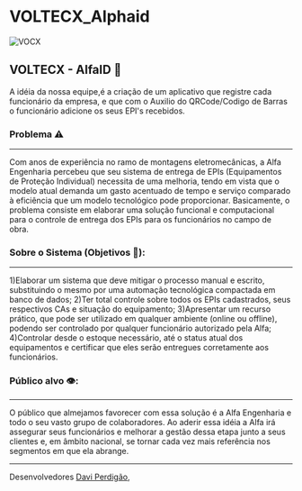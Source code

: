 # VOLTECX_Alphaid
![VOCX](https://user-images.githubusercontent.com/68405831/115785440-d7beea80-a395-11eb-8b18-36515925154e.png)
## VOLTECX - AlfaID :rocket:

A idéia da nossa equipe,é a criação de um aplicativo que registre cada funcionário da empresa, e que com o Auxilio do QRCode/Codigo de Barras o funcionário adicione os seus EPI's recebidos.

### Problema ⚠️
***
  Com anos de experiência no ramo de montagens eletromecânicas, a Alfa Engenharia percebeu que seu sistema de entrega de EPIs (Equipamentos de Proteção Individual) necessita de uma melhoria, tendo em vista que o modelo atual demanda um gasto acentuado de tempo e serviço comparado à eficiência que um modelo tecnológico pode proporcionar. Basicamente, o problema consiste em elaborar uma solução funcional e computacional para o controle de entrega dos EPIs para os funcionários no campo de obra.
  
### Sobre o Sistema (Objetivos 🎯): 
***
1)Elaborar um sistema que deve mitigar o processo manual e escrito, substituindo o mesmo por uma automação tecnológica compactada em banco de dados; 2)Ter total controle sobre todos os EPIs cadastrados, seus respectivos CAs e situação do equipamento; 3)Apresentar um recurso prático, que pode ser utilizado em qualquer ambiente (online ou offline), podendo ser controlado por qualquer funcionário autorizado pela Alfa; 4)Controlar desde o estoque necessário, até o status atual dos equipamentos e certificar que eles serão entregues corretamente aos funcionários.
   
### Público alvo 👁️:
***
   O público que almejamos favorecer com essa solução é a Alfa Engenharia e todo o seu vasto grupo de colaboradores. Ao aderir essa idéia a Alfa irá assegurar seus funcionários e melhorar a gestão dessa etapa junto a seus clientes e, em âmbito nacional, se tornar cada vez mais referência nos segmentos em que ela abrange.

***

Desenvolvedores
[Davi Perdigão](https://github.com/Davi-Perdigao),
